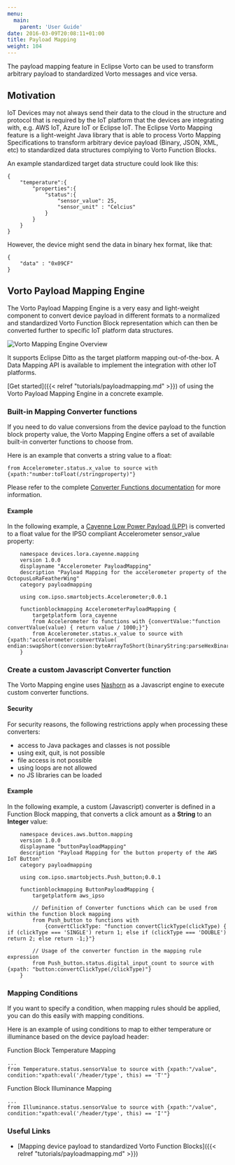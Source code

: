 ```yaml
---
menu:
  main:
    parent: 'User Guide'
date: 2016-03-09T20:08:11+01:00
title: Payload Mapping 
weight: 104
---
```


The payload mapping feature in Eclipse Vorto can be used to transform arbitrary payload to standardized Vorto messages and vice versa.

<!--more-->

## Motivation

IoT Devices may not always send their data to the cloud in the structure and protocol that is required by the IoT platform that the devices are integrating with, e.g. AWS IoT, Azure IoT or Eclipse IoT. The Eclipse Vorto Mapping feature is a light-weight Java library that is able to process Vorto Mapping Specifications to transform arbitrary device payload (Binary, JSON, XML, etc) to standardized data structures complying to Vorto Function Blocks. 

An example standardized target data structure could look like this:

	{
		"temperature":{
			"properties":{
				"status":{
					"sensor_value": 25,
					"sensor_unit" : "Celcius"
				}
			}
		}
	}


However, the device might send the data in binary hex format, like that:

	{
		"data" : "0x09CF"
	}

## Vorto Payload Mapping Engine

The Vorto Payload Mapping Engine is a very easy and light-weight component to convert device payload in different formats to a normalized and standardized Vorto Function Block representation which can then be converted further to specific IoT platform data structures. 

![Vorto Mapping Engine Overview](/images/documentation/payloadmapping.png)

It supports Eclipse Ditto as the target platform mapping out-of-the-box. A Data Mapping API is available to implement the integration with other IoT platforms.

[Get started]({{< relref "tutorials/payloadmapping.md" >}}) of using the Vorto Payload Mapping Engine in a concrete example. 


### Built-in Mapping Converter functions

If you need to do value conversions from the device payload to the function block property value, the Vorto Mapping Engine offers a set of available built-in converter functions to choose from.

Here is an example that converts a string value to a float: 

	from Accelerometer.status.x_value to source with {xpath:"number:toFloat(/stringproperty)"}

Please refer to the complete [Converter Functions documentation](https://github.com/eclipse/vorto/blob/0.10.0.M3/server/repo/repository-mapping/docs/built_in_converters.md) for more information.

#### Example

In the following example, a [Cayenne Low Power Payload (LPP)](https://github.com/myDevicesIoT/cayenne-docs/blob/master/docs/LORA.md) is converted to a float value for the IPSO compliant Accelerometer sensor_value property:

		namespace devices.lora.cayenne.mapping
		version 1.0.0
		displayname "Accelerometer PayloadMapping"
		description "Payload Mapping for the accelerometer property of the OctopusLoRaFeatherWing"
		category payloadmapping
		
		using com.ipso.smartobjects.Accelerometer;0.0.1
		
		functionblockmapping AccelerometerPayloadMapping {
			targetplatform lora_cayenne
			from Accelerometer to functions with {convertValue:"function convertValue(value) { return value / 1000;}"}
			from Accelerometer.status.x_value to source with {xpath:"accelerometer:convertValue( endian:swapShort(conversion:byteArrayToShort(binaryString:parseHexBinary(/payloadHex),17,0,0,2)))"}
		} 

### Create a custom Javascript Converter function

The Vorto Mapping engine uses [Nashorn](http://www.oracle.com/technetwork/articles/java/jf14-nashorn-2126515.html) as a Javascript engine to execute custom converter functions.

#### Security

For security reasons, the following restrictions apply when processing these converters:

* access to Java packages and classes is not possible
* using exit, quit, is not possible
* file access is not possible
* using loops are not allowed
* no JS libraries can be loaded

#### Example

In the following example, a custom (Javascript) converter is defined in a Function Block mapping, that converts a click amount as a **String** to an **Integer** value:

		namespace devices.aws.button.mapping
		version 1.0.0
		displayname "buttonPayloadMapping"
		description "Payload Mapping for the button property of the AWS IoT Button"
		category payloadmapping
		
		using com.ipso.smartobjects.Push_button;0.0.1
		
		functionblockmapping ButtonPayloadMapping {
			targetplatform aws_ipso

			// Definition of Converter functions which can be used from within the function block mapping
			from Push_button to functions with 
				{convertClickType: "function convertClickType(clickType) { if (clickType === 'SINGLE') return 1; else if (clickType === 'DOUBLE') return 2; else return -1;}"}
			
			// Usage of the converter function in the mapping rule expression
			from Push_button.status.digital_input_count to source with {xpath: "button:convertClickType(/clickType)"}
		}


### Mapping Conditions

If you want to specify a condition, when mapping rules should be applied, you can do this easily with mapping conditions.

Here is an example of using conditions to map to either temperature or illuminance based on the device payload header:

Function Block Temperature Mapping

	...
	from Temperature.status.sensorValue to source with {xpath:"/value", condition:"xpath:eval('/header/type', this) == 'T'"}

Function Block Illuminance Mapping

	...
	from Illuminance.status.sensorValue to source with {xpath:"/value", condition:"xpath:eval('/header/type', this) == 'I'"}

### Useful Links

- [Mapping device payload to standardized Vorto Function Blocks]({{< relref "tutorials/payloadmapping.md" >}})
